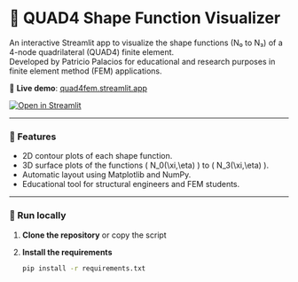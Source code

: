 # 🎯 QUAD4 Shape Function Visualizer

An interactive Streamlit app to visualize the shape functions (N₀ to N₃) of a 4-node quadrilateral (QUAD4) finite element.  
Developed by Patricio Palacios for educational and research purposes in finite element method (FEM) applications.

🔗 **Live demo**: [quad4fem.streamlit.app](https://quad4fem.streamlit.app/)

[![Open in Streamlit](https://static.streamlit.io/badges/streamlit_badge_black_white.svg)](https://quad4fem.streamlit.app/)

---

### 🧩 Features

- 2D contour plots of each shape function.
- 3D surface plots of the functions \( N_0(\xi,\eta) \) to \( N_3(\xi,\eta) \).
- Automatic layout using Matplotlib and NumPy.
- Educational tool for structural engineers and FEM students.

---

### 🚀 Run locally

1. **Clone the repository** or copy the script

2. **Install the requirements**

   ```bash
   pip install -r requirements.txt
